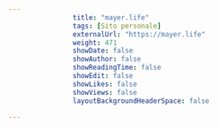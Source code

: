```yaml
---
                title: "mayer.life"
                tags: [Sito personale]
                externalUrl: "https://mayer.life"
                weight: 471
                showDate: false
                showAuthor: false
                showReadingTime: false
                showEdit: false
                showLikes: false
                showViews: false
                layoutBackgroundHeaderSpace: false
                
---
```



